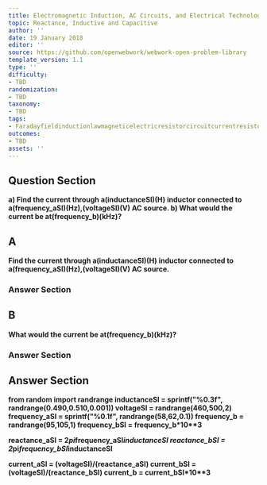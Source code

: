 ```yaml
---
title: Electromagnetic Induction, AC Circuits, and Electrical Technologies
topic: Reactance, Inductive and Capacitive
author: ''
date: 19 January 2018
editor: ''
source: https://github.com/openwebwork/webwork-open-problem-library
template_version: 1.1
type: ''
difficulty:
- TBD
randomization:
- TBD
taxonomy:
- TBD
tags:
- Faradayfieldinductionlawmagneticelectricresistorcircuitcurrentresistorfrequency
outcomes:
- TBD
assets: ''
---
```


## Question Section 

<b>
a) Find the current through a(inductanceSI)(H) inductor connected to a(frequency_aSI)(Hz),(voltageSI)(V) AC source.
b) What would the current be at(frequency_b)(kHz)?

## A
Find the current through a(inductanceSI)(H) inductor connected to a(frequency_aSI)(Hz),(voltageSI)(V) AC source.
### Answer Section
## B
What would the current be at(frequency_b)(kHz)?
### Answer Section


## Answer Section

from random import randrange
inductanceSI = sprintf("%0.3f", randrange(0.490,0.510,0.001))
voltageSI = randrange(460,500,2)
frequency_aSI = sprintf("%0.1f", randrange(58,62,0.1))
frequency_b = randrange(95,105,1)
frequency_bSI = frequency_b*10**3

reactance_aSI = 2*pi*frequency_aSI*inductanceSI
reactance_bSI = 2*pi*frequency_bSI*inductanceSI

current_aSI = (voltageSI)/(reactance_aSI)
current_bSI = (voltageSI)/(reactance_bSI)
current_b = current_bSI*10**3